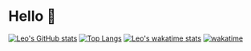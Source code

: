 # Hello 👋

[![Leo's GitHub stats](https://github-readme-stats.vercel.app/api?username=leogaudin&show_icons=true&theme=transparent&show_owner=true&include_all_commits=true)](https://github.com/leogaudin)
[![Top Langs](https://github-readme-stats.vercel.app/api/top-langs/?username=leogaudin)](https://github.com/leogaudin)
[![Leo's wakatime stats](https://github-readme-stats.vercel.app/api/wakatime?username=leogaudin)](https://github.com/leogaudin)
[![wakatime](https://wakatime.com/badge/user/db0e5671-cec5-4e7b-9d41-19a881e67f7d.svg)](https://wakatime.com/@db0e5671-cec5-4e7b-9d41-19a881e67f7d)

